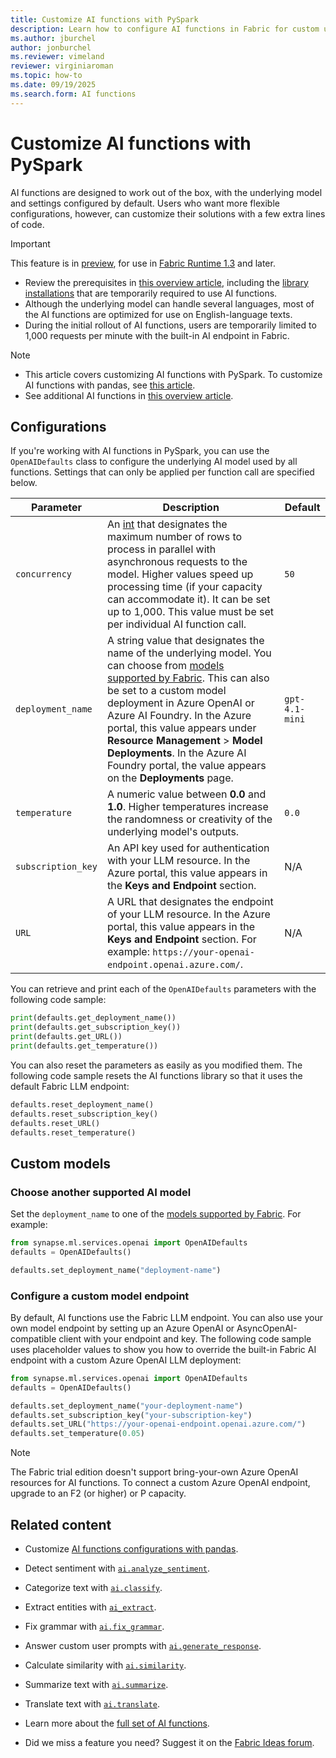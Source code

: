 ```yaml
---
title: Customize AI functions with PySpark
description: Learn how to configure AI functions in Fabric for custom use. For example, modifying the underlying LLM or other related settings with PySpark.
ms.author: jburchel
author: jonburchel
ms.reviewer: vimeland
reviewer: virginiaroman
ms.topic: how-to
ms.date: 09/19/2025
ms.search.form: AI functions
---
```


# Customize AI functions with PySpark

AI functions are designed to work out of the box, with the underlying model and settings configured by default. Users who want more flexible configurations, however, can customize their solutions with a few extra lines of code.

> [!IMPORTANT]
> This feature is in [preview](../../get-started/preview.md), for use in [Fabric Runtime 1.3](../../data-engineering/runtime-1-3.md) and later.
>
> - Review the prerequisites in [this overview article](./overview.md), including the [library installations](./overview.md#getting-started-with-ai-functions) that are temporarily required to use AI functions.
> - Although the underlying model can handle several languages, most of the AI functions are optimized for use on English-language texts.
> - During the initial rollout of AI functions, users are temporarily limited to 1,000 requests per minute with the built-in AI endpoint in Fabric.

> [!NOTE]
> - This article covers customizing AI functions with PySpark. To customize AI functions with pandas, see [this article](../pandas/configuration.md).
> - See additional AI functions in [this overview article](../overview.md).

## Configurations

If you're working with AI functions in PySpark, you can use the `OpenAIDefaults` class to configure the underlying AI model used by all functions. Settings that can  only be applied per function call are specified below.

| Parameter | Description | Default |
|---|---|---|
| `concurrency` | An [int](https://docs.python.org/3/library/functions.html#int) that designates the maximum number of rows to process in parallel with asynchronous requests to the model. Higher values speed up processing time (if your capacity can accommodate it). It can be set up to 1,000. This value must be set per individual AI function call. | `50` |
| `deployment_name` | A string value that designates the name of the underlying model. You can choose from [models supported by Fabric](../ai-services/ai-services-overview.md#azure-openai-service). This can also be set to a custom model deployment in Azure OpenAI or Azure AI Foundry. In the Azure portal, this value appears under **Resource Management** > **Model Deployments**. In the Azure AI Foundry portal, the value appears on the **Deployments** page.  | `gpt-4.1-mini` |
| `temperature` | A numeric value between **0.0** and **1.0**. Higher temperatures increase the randomness or creativity of the underlying model's outputs. | `0.0` |
| `subscription_key` | An API key used for authentication with your LLM resource. In the Azure portal, this value appears in the **Keys and Endpoint** section. | N/A |
| `URL`| A URL that designates the endpoint of your LLM resource. In the Azure portal, this value appears in the **Keys and Endpoint** section. For example: `https://your-openai-endpoint.openai.azure.com/`. | N/A |

You can retrieve and print each of the `OpenAIDefaults` parameters with the following code sample:

```python
print(defaults.get_deployment_name())
print(defaults.get_subscription_key())
print(defaults.get_URL())
print(defaults.get_temperature())
```

You can also reset the parameters as easily as you modified them. The following code sample resets the AI functions library so that it uses the default Fabric LLM endpoint:

```python
defaults.reset_deployment_name()
defaults.reset_subscription_key()
defaults.reset_URL()
defaults.reset_temperature()
```

## Custom models

### Choose another supported AI model

Set the `deployment_name` to one of the [models supported by Fabric](../ai-services/ai-services-overview.md#azure-openai-service). For example:

```python
from synapse.ml.services.openai import OpenAIDefaults
defaults = OpenAIDefaults()

defaults.set_deployment_name("deployment-name")
```

### Configure a custom model endpoint

By default, AI functions use the Fabric LLM endpoint. You can also use your own model endpoint by setting up an Azure OpenAI or AsyncOpenAI-compatible client with your endpoint and key. The following code sample uses placeholder values to show you how to override the built-in Fabric AI endpoint with a custom Azure OpenAI LLM deployment:

```python
from synapse.ml.services.openai import OpenAIDefaults
defaults = OpenAIDefaults()

defaults.set_deployment_name("your-deployment-name")
defaults.set_subscription_key("your-subscription-key")
defaults.set_URL("https://your-openai-endpoint.openai.azure.com/")
defaults.set_temperature(0.05)
```

> [!NOTE]
>
> The Fabric trial edition doesn't support bring-your-own Azure OpenAI resources for AI functions. To connect a custom Azure OpenAI endpoint, upgrade to an F2 (or higher) or P capacity.

## Related content

- Customize [AI functions configurations with pandas](../pandas/configuration.md).
- Detect sentiment with [`ai.analyze_sentiment`](./analyze-sentiment.md).
- Categorize text with [`ai.classify`](./classify.md).
- Extract entities with [`ai_extract`](./extract.md).
- Fix grammar with [`ai.fix_grammar`](./fix-grammar.md).
- Answer custom user prompts with [`ai.generate_response`](./generate-response.md).
- Calculate similarity with [`ai.similarity`](./similarity.md).
- Summarize text with [`ai.summarize`](./summarize.md).
- Translate text with [`ai.translate`](./translate.md).

- Learn more about the [full set of AI functions](../overview.md).
- Did we miss a feature you need? Suggest it on the [Fabric Ideas forum](https://ideas.fabric.microsoft.com/).